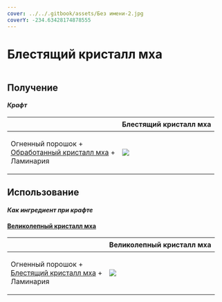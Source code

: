 ```yaml
---
cover: ../../.gitbook/assets/Без имени-2.jpg
coverY: -234.63428174878555
---
```


# Блестящий кристалл мха

<figure><img src="../../.gitbook/assets/moss_gem_3_128.png" alt=""><figcaption></figcaption></figure>

## Получение

#### _Крафт_

| ㅤ                                                                                                 |  Блестящий кристалл мха                     |
| ------------------------------------------------------------------------------------------------- | ------------------------------------------- |
| <p>Огненный порошок +<br><a href="moss_gem_2.md">Обработанный кристалл мха</a> +<br>Ламинария</p> | ![](../../.gitbook/assets/moss\_gem\_3.png) |

## Использование

#### _Как ингредиент при крафте_

#### [Великолепный кристалл мха](moss_gem_4.md)

| ㅤ                                                                                              |  Великолепный кристалл мха                  |
| ---------------------------------------------------------------------------------------------- | ------------------------------------------- |
| <p>Огненный порошок +<br><a href="moss_gem_3.md">Блестящий кристалл мха</a> +<br>Ламинария</p> | ![](../../.gitbook/assets/moss\_gem\_4.png) |

